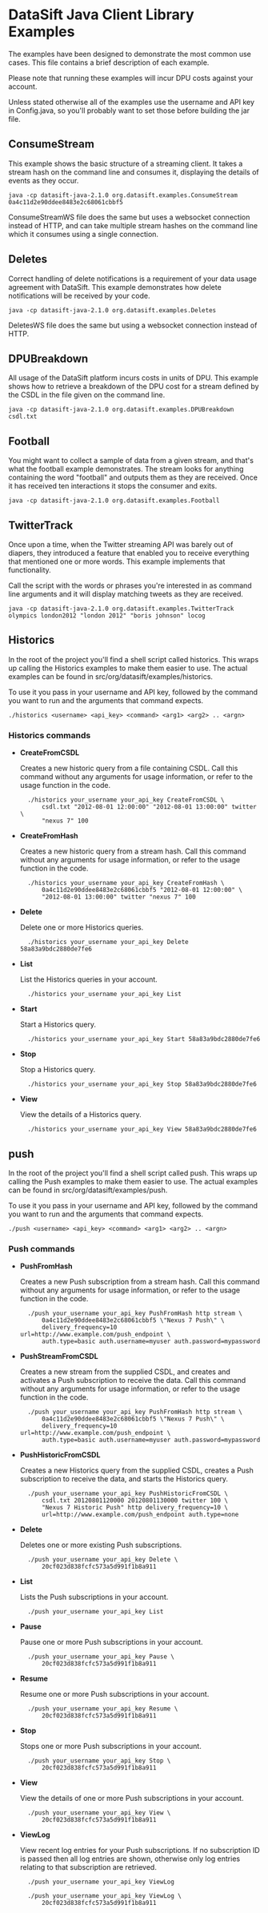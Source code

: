 # DataSift Java Client Library Examples

The examples have been designed to demonstrate the most common
use cases. This file contains a brief description of each example.

Please note that running these examples will incur DPU costs against your account.

Unless stated otherwise all of the examples use the username and API key in Config.java, so you'll probably want to set those before building the jar file.

## ConsumeStream

This example shows the basic structure of a streaming client. It takes a stream hash on the command line and consumes it, displaying the details of events as they occur.

    java -cp datasift-java-2.1.0 org.datasift.examples.ConsumeStream 0a4c11d2e90ddee8483e2c68061cbbf5

ConsumeStreamWS file does the same but uses a websocket connection instead of HTTP, and can take multiple stream hashes on the command line which it consumes using a single connection.

## Deletes

Correct handling of delete notifications is a requirement of your data usage agreement with DataSift. This example demonstrates how delete notifications will be received by your code.

    java -cp datasift-java-2.1.0 org.datasift.examples.Deletes

DeletesWS file does the same but using a websocket connection instead of HTTP.

## DPUBreakdown

All usage of the DataSift platform incurs costs in units of DPU. This example shows how to retrieve a breakdown of the DPU cost for a stream defined by the CSDL in the file given on the command line.

    java -cp datasift-java-2.1.0 org.datasift.examples.DPUBreakdown csdl.txt

## Football

You might want to collect a sample of data from a given stream, and that's what the football example demonstrates. The stream looks for anything containing the word "football" and outputs them as they are received. Once it has received ten interactions it stops the consumer and exits.

    java -cp datasift-java-2.1.0 org.datasift.examples.Football

## TwitterTrack

Once upon a time, when the Twitter streaming API was barely out of diapers, they introduced a feature that enabled you to receive everything that mentioned one or more words. This example implements that functionality.

Call the script with the words or phrases you're interested in as command line arguments and it will display matching tweets as they are received.

    java -cp datasift-java-2.1.0 org.datasift.examples.TwitterTrack olympics london2012 "london 2012" "boris johnson" locog

## Historics

In the root of the project you'll find a shell script called historics. This wraps up calling the Historics examples to make them easier to use. The actual examples can be found in src/org/datasift/examples/historics.

To use it you pass in your username and API key, followed by the command you want to run and the arguments that command expects.

    ./historics <username> <api_key> <command> <arg1> <arg2> .. <argn>

### Historics commands

* **CreateFromCSDL**

   Creates a new historic query from a file containing CSDL. Call this command without any arguments for usage information, or refer to the usage function in the code.

        ./historics your_username your_api_key CreateFromCSDL \
            csdl.txt "2012-08-01 12:00:00" "2012-08-01 13:00:00" twitter \
            "nexus 7" 100

* **CreateFromHash**

  Creates a new historic query from a stream hash. Call this command without any arguments for usage information, or refer to the usage function in the code.

        ./historics your_username your_api_key CreateFromHash \
            0a4c11d2e90ddee8483e2c68061cbbf5 "2012-08-01 12:00:00" \
            "2012-08-01 13:00:00" twitter "nexus 7" 100

* **Delete**

  Delete one or more Historics queries.

        ./historics your_username your_api_key Delete 58a83a9bdc2880de7fe6

* **List**

  List the Historics queries in your account.

        ./historics your_username your_api_key List

* **Start**

  Start a Historics query.

        ./historics your_username your_api_key Start 58a83a9bdc2880de7fe6

* **Stop**

  Stop a Historics query.

        ./historics your_username your_api_key Stop 58a83a9bdc2880de7fe6

* **View**

  View the details of a Historics query.

        ./historics your_username your_api_key View 58a83a9bdc2880de7fe6

## push

In the root of the project you'll find a shell script called push. This wraps up calling the Push examples to make them easier to use. The actual examples can be found in src/org/datasift/examples/push.

To use it you pass in your username and API key, followed by the command you want to run and the arguments that command expects.

    ./push <username> <api_key> <command> <arg1> <arg2> .. <argn>

### Push commands

* **PushFromHash**

  Creates a new Push subscription from a stream hash. Call this command without any arguments for usage information, or refer to the usage function in the code.

        ./push your_username your_api_key PushFromHash http stream \
            0a4c11d2e90ddee8483e2c68061cbbf5 \"Nexus 7 Push\" \
            delivery_frequency=10 url=http://www.example.com/push_endpoint \
            auth.type=basic auth.username=myuser auth.password=mypassword

* **PushStreamFromCSDL**

  Creates a new stream from the supplied CSDL, and creates and activates a Push subscription to receive the data. Call this command without any arguments for usage information, or refer to the usage function in the code.

        ./push your_username your_api_key PushFromHash http stream \
            0a4c11d2e90ddee8483e2c68061cbbf5 \"Nexus 7 Push\" \
            delivery_frequency=10 url=http://www.example.com/push_endpoint \
            auth.type=basic auth.username=myuser auth.password=mypassword

* **PushHistoricFromCSDL**

  Creates a new Historics query from the supplied CSDL, creates a Push subscription to receive the data, and starts the Historics query.

        ./push your_username your_api_key PushHistoricFromCSDL \
            csdl.txt 20120801120000 20120801130000 twitter 100 \
            "Nexus 7 Historic Push" http delivery_frequency=10 \
            url=http://www.example.com/push_endpoint auth.type=none

* **Delete**

  Deletes one or more existing Push subscriptions.

        ./push your_username your_api_key Delete \
            20cf023d838fcfc573a5d991f1b8a911

* **List**

  Lists the Push subscriptions in your account.

        ./push your_username your_api_key List

* **Pause**

  Pause one or more Push subscriptions in your account.

        ./push your_username your_api_key Pause \
            20cf023d838fcfc573a5d991f1b8a911

* **Resume**

  Resume one or more Push subscriptions in your account.

        ./push your_username your_api_key Resume \
            20cf023d838fcfc573a5d991f1b8a911

* **Stop**

  Stops one or more Push subscriptions in your account.

        ./push your_username your_api_key Stop \
            20cf023d838fcfc573a5d991f1b8a911

* **View**

  View the details of one or more Push subscriptions in your account.

        ./push your_username your_api_key View \
            20cf023d838fcfc573a5d991f1b8a911

* **ViewLog**

  View recent log entries for your Push subscriptions. If no subscription ID is passed then all log entries are shown, otherwise only log entries relating to that subscription are retrieved.

        ./push your_username your_api_key ViewLog

        ./push your_username your_api_key ViewLog \
            20cf023d838fcfc573a5d991f1b8a911
